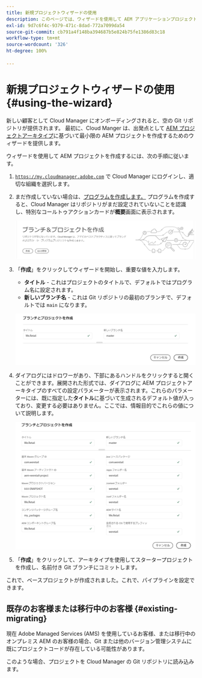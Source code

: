 ```yaml
---
title: 新規プロジェクトウィザードの使用
description: このページでは、ウィザードを使用して AEM アプリケーションプロジェクトを作成する方法を説明します
exl-id: 9d7c6f4c-9379-471c-8dad-772a7099da54
source-git-commit: cb791a4f148ba394687b5e824b75fe1386d83c18
workflow-type: tm+mt
source-wordcount: '326'
ht-degree: 100%

---
```



# 新規プロジェクトウィザードの使用 {#using-the-wizard}

新しい顧客として Cloud Manager にオンボーディングされると、空の Git リポジトリが提供されます。 最初に、Cloud Manger は、出発点として [AEM プロジェクトアーキタイプ](https://github.com/Adobe-Marketing-Cloud/aem-project-archetype)に基づいて最小限の AEM プロジェクトを作成するためのウィザードを提供します。

ウィザードを使用して AEM プロジェクトを作成するには、次の手順に従います。

1. [`https://my.cloudmanager.adobe.com`](https://my.cloudmanager.adobe.com) で Cloud Manager にログインし、適切な組織を選択します。

1. まだ作成していない場合は、[プログラムを作成します。](program-setup.md) プログラムを作成すると、Cloud Manager はリポジトリがまだ設定されていないことを認識し、特別なコールトゥアクションカードが&#x200B;**概要**&#x200B;画面に表示されます。

   ![プロジェクト CTA を作成](/help/assets/image2018-10-3_14-29-44.png)

1. 「**作成**」をクリックしてウィザードを開始し、重要な値を入力します。

   * **タイトル** - これはプロジェクトのタイトルで、デフォルトではプログラム名に設定されます。
   * **新しいブランチ名** - これは Git リポジトリの最初のブランチで、デフォルトでは `main` になります。

   ![プロジェクト値](/help/assets/screen_shot_2018-10-08at55825am.png)

1. ダイアログにはドロワーがあり、下部にあるハンドルをクリックすると開くことができます。展開された形式では、ダイアログに AEM プロジェクトアーキタイプのすべての設定パラメーターが表示されます。これらのパラメーターには、既に指定した&#x200B;**タイトル**&#x200B;に基づいて生成されるデフォルト値が入っており、変更する必要はありません。ここでは、情報目的でこれらの値について説明します。

   ![詳細なアーキタイプパラメーター](/help/assets/screen_shot_2018-10-08at60032am.png)

1. 「**作成**」をクリックして、アーキタイプを使用してスタータープロジェクトを作成し、名前付き Git ブランチにコミットします。

これで、ベースプロジェクトが作成されました。これで、パイプラインを設定できます。

## 既存のお客様または移行中のお客様 {#existing-migrating}

現在 Adobe Managed Services (AMS) を使用しているお客様、または移行中のオンプレミス AEM のお客様の場合、Git または他のバージョン管理システムに既にプロジェクトコードが存在している可能性があります。

このような場合、プロジェクトを Cloud Manager の Git リポジトリに読み込みます。
